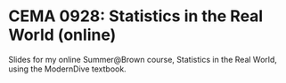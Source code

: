 # CEMA 0928: Statistics in the Real World (online)

Slides for my online Summer@Brown course, Statistics in the Real World, using the ModernDive textbook.

